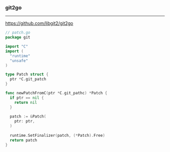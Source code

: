 ### git2go
---
https://github.com/libgit2/git2go

```go
// patch.go
package git

import "C"
import (
  "runtime"
  "unsafe"
)

type Patch struct {
  ptr *C.git_patch
}

func newPatchFromC(ptr *C.git_pathc) *Patch {
  if ptr == nil {
    return nil
  }
  
  patch := &Patch(
    ptr: ptr,
  )
  
  runtime.SetFinalizer(patch, (*Patch).Free)
  return patch
}





```

```
```

```
```


